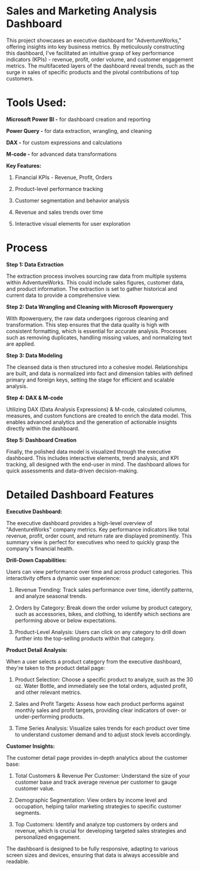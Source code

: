 # Sales and Marketing Analysis Dashboard

This project showcases an executive dashboard for "AdventureWorks," offering insights into key business metrics. By meticulously constructing this dashboard, I've facilitated an intuitive grasp of key performance indicators (KPIs) - revenue, profit, order volume, and customer engagement metrics. The multifaceted layers of the dashboard reveal trends, such as the surge in sales of specific products and the pivotal contributions of top customers.

# Tools Used:

**Microsoft Power BI -** for dashboard creation and reporting

**Power Query -** for data extraction, wrangling, and cleaning

**DAX -** for custom expressions and calculations

**M-code -** for advanced data transformations

**Key Features:**

1. Financial KPIs - Revenue, Profit, Orders

2. Product-level performance tracking

3. Customer segmentation and behavior analysis

4. Revenue and sales trends over time

5. Interactive visual elements for user exploration

# Process

**Step 1: Data Extraction**

The extraction process involves sourcing raw data from multiple systems within AdventureWorks. This could include sales figures, customer data, and product information. The extraction is set to gather historical and current data to provide a comprehensive view.

**Step 2: Data Wrangling and Cleaning with Microsoft #powerquery**

With #powerquery, the raw data undergoes rigorous cleaning and transformation. This step ensures that the data quality is high with consistent formatting, which is essential for accurate analysis. Processes such as removing duplicates, handling missing values, and normalizing text are applied.

**Step 3: Data Modeling**

The cleansed data is then structured into a cohesive model. Relationships are built, and data is normalized into fact and dimension tables with defined primary and foreign keys, setting the stage for efficient and scalable analysis.

**Step 4: DAX & M-code**

Utilizing DAX (Data Analysis Expressions) & M-code, calculated columns, measures, and custom functions are created to enrich the data model. This enables advanced analytics and the generation of actionable insights directly within the dashboard.

**Step 5: Dashboard Creation**

Finally, the polished data model is visualized through the executive dashboard. This includes interactive elements, trend analysis, and KPI tracking, all designed with the end-user in mind. The dashboard allows for quick assessments and data-driven decision-making.

# Detailed Dashboard Features

**Executive Dashboard:**

The executive dashboard provides a high-level overview of "AdventureWorks" company metrics. Key performance indicators like total revenue, profit, order count, and return rate are displayed prominently. This summary view is perfect for executives who need to quickly grasp the company's financial health.

**Drill-Down Capabilities:**  

Users can view performance over time and across product categories. This interactivity offers a dynamic user experience:

   1. Revenue Trending:
      Track sales performance over time, identify patterns, and analyze seasonal trends.
   
   2. Orders by Category:
      Break down the order volume by product category, such as accessories, bikes, and clothing, to identify which sections are performing above or below expectations.

   3. Product-Level Analysis:
     Users can click on any category to drill down further into the top-selling products within that category.


**Product Detail Analysis:**
   
When a user selects a product category from the executive dashboard, they're taken to the product detail page:

   1. Product Selection:
      Choose a specific product to analyze, such as the 30 oz. Water Bottle, and immediately see the total orders, adjusted profit, and other relevant metrics.

   2. Sales and Profit Targets:
      Assess how each product performs against monthly sales and profit targets, providing clear indicators of over- or under-performing products.

   3. Time Series Analysis:
      Visualize sales trends for each product over time to understand customer demand and to adjust stock levels accordingly.


**Customer Insights:**
   
The customer detail page provides in-depth analytics about the customer base:

   1. Total Customers & Revenue Per Customer: 
      Understand the size of your customer base and track average revenue per customer to gauge customer value.
   
   2. Demographic Segmentation: 
      View orders by income level and occupation, helping tailor marketing strategies to specific customer segments.
   
   3. Top Customers: 
      Identify and analyze top customers by orders and revenue, which is crucial for developing targeted sales strategies and personalized engagement.

The dashboard is designed to be fully responsive, adapting to various screen sizes and devices, ensuring that data is always accessible and readable.
